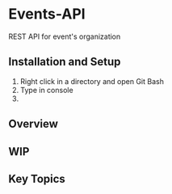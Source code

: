 # Events-API
REST API for event's organization

## Installation and Setup

1. Right click in a directory and open Git Bash
2. Type in console
3. 

## Overview

## WIP

## Key Topics
